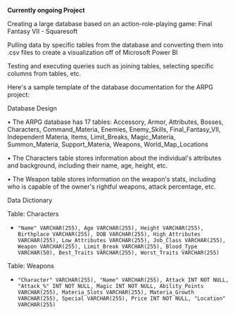 **Currently ongoing Project**

Creating a large database based on an action-role-playing game: Final Fantasy VII - Squaresoft

Pulling data by specific tables from the database and converting them into .csv files to create a visualization off of Microsoft Power BI

Testing and executing queries such as joining tables, selecting specific columns from tables, etc.

Here's a sample template of the database documentation for the ARPG project:

Database Design

• The ARPG database has 17 tables:  Accessory, Armor, Attributes, Bosses, Characters, Command_Materia, Enemies, Enemy_Skills, Final_Fantasy_VII, Independent Materia, Items, Limit_Breaks, Magic_Materia, Summon_Materia, Support_Materia, Weapons, World_Map_Locations

• The Characters table stores information about the individual's attributes and background, including their name, age, height, etc.

• The Weapon table stores information on the weapon's stats, including who is capable of the owner's rightful weapons, attack percentage, etc.


Data Dictionary 

Table: Characters

-     "Name" VARCHAR(255), Age VARCHAR(255), Height VARCHAR(255), Birthplace VARCHAR(255), DOB VARCHAR(255), High_Attributes VARCHAR(255), Low_Attributes VARCHAR(255), Job_Class VARCHAR(255), Weapon VARCHAR(255), Limit_Break VARCHAR(255), Blood_Type VARCHAR(50), Best_Traits VARCHAR(255), Worst_Traits VARCHAR(255)
  
Table: Weapons

-     "Character" VARCHAR(255), "Name" VARCHAR(255), Attack INT NOT NULL, "Attack_%" INT NOT NULL, Magic INT NOT NULL, Ability_Points VARCHAR(255), Materia_Slots VARCHAR(255), Materia_Growth VARCHAR(255), Special VARCHAR(255), Price INT NOT NULL, "Location" VARCHAR(255)
